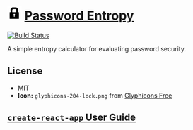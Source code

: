 # ![Icon](public/favicon.png) [Password Entropy](http://nickmccurdy.com/password-entropy/)
[![Build Status](https://travis-ci.org/nickmccurdy/password-entropy.svg?branch=master)](https://travis-ci.org/nickmccurdy/password-entropy)

A simple entropy calculator for evaluating password security.

## License
- MIT
- **Icon:** `glyphicons-204-lock.png` from [Glyphicons Free](http://glyphicons.com/)

## [`create-react-app` User Guide](https://github.com/facebookincubator/create-react-app/blob/master/packages/react-scripts/template/README.md)

